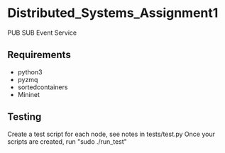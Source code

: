 # Distributed_Systems_Assignment1
PUB SUB Event Service

## Requirements
* python3
* pyzmq
* sortedcontainers
* Mininet

## Testing
Create a test script for each node, see notes in tests/test.py
Once your scripts are created, run "sudo ./run_test"
